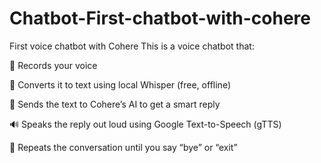 # Chatbot-First-chatbot-with-cohere
First voice chatbot with Cohere
This is a voice chatbot that:

🎤 Records your voice

📝 Converts it to text using local Whisper (free, offline)

🤖 Sends the text to Cohere’s AI to get a smart reply

🔊 Speaks the reply out loud using Google Text-to-Speech (gTTS)

🔄 Repeats the conversation until you say “bye” or “exit”
